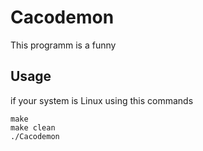 # Cacodemon
This programm is a funny
## Usage
if your system is Linux using this commands
```
make
make clean
./Cacodemon
